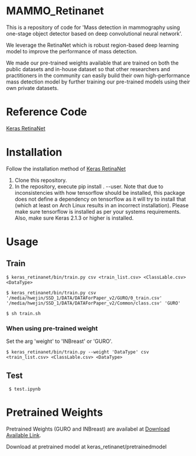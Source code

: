 # MAMMO_Retinanet
This is a repository of code for 'Mass detection in mammography using one-stage object detector based on deep convolutional neural network'.

We leverage the RetinaNet which is robust region-based deep learning model to improve the performance of mass detection. 

We made our pre-trained weights available that are trained on both the public datasets and in-house dataset so that other researchers and practitioners in the community can easily build their own high-performance mass detection model by further training our pre-trained models using their own private datasets.

# Reference Code

[Keras RetinaNet](https://github.com/fizyr/keras-retinanet)

# Installation

Follow the installation method of [Keras RetinaNet](https://github.com/fizyr/keras-retinanet)


1. Clone this repository.
2. In the repository, execute pip install . --user. Note that due to inconsistencies with how tensorflow should be installed, this package does not define a dependency on tensorflow as it will try to install that (which at least on Arch Linux results in an incorrect installation). Please make sure tensorflow is installed as per your systems requirements. Also, make sure Keras 2.1.3 or higher is installed.



# Usage
## Train
    $ keras_retinanet/bin/train.py csv <train_list.csv> <ClassLable.csv> <DataType>

    $ keras_retinanet/bin/train.py csv '/media/hwejin/SSD_1/DATA/DATAForPaper_v2/GURO/0_train.csv' '/media/hwejin/SSD_1/DATA/DATAForPaper_v2/Common/class.csv' 'GURO'
    
    $ sh train.sh
    
### When using pre-trained weight
Set the arg 'weight' to 'INBreast' or 'GURO'.

    $ keras_retinanet/bin/train.py --weight 'DataType' csv <train_list.csv> <ClassLable.csv> <DataType>
    
## Test
     $ test.ipynb

# Pretrained Weights

Pretrained Weights (GURO and INBreast) are availabel at [Download Available Link](https://drive.google.com/open?id=12H5E07s3m3pcDtqDpDmWs0IpWt6CIUrb).

Download at pretrained model at keras_retinanet/pretrainedmodel
